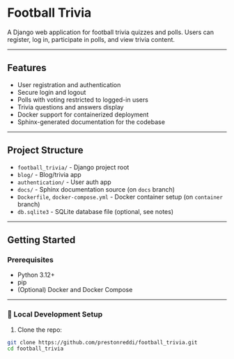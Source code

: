 # Football Trivia

A Django web application for football trivia quizzes and polls. Users can register, log in, participate in polls, and view trivia content.

---

## Features

- User registration and authentication
- Secure login and logout
- Polls with voting restricted to logged-in users
- Trivia questions and answers display
- Docker support for containerized deployment
- Sphinx-generated documentation for the codebase

---

## Project Structure

- `football_trivia/` - Django project root
- `blog/` - Blog/trivia app
- `authentication/` - User auth app
- `docs/` - Sphinx documentation source (on `docs` branch)
- `Dockerfile`, `docker-compose.yml` - Docker container setup (on `container` branch)
- `db.sqlite3` - SQLite database file (optional, see notes)

---

## Getting Started

### Prerequisites

- Python 3.12+
- pip
- (Optional) Docker and Docker Compose

---


### 🧪 Local Development Setup
1. Clone the repo:
```bash
git clone https://github.com/prestonreddi/football_trivia.git
cd football_trivia